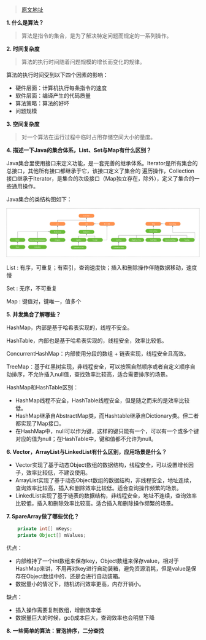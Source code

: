 >[原文地址](https://github.com/guoxiaoxing/android-interview-guide/blob/master/doc/%E6%95%B0%E6%8D%AE%E7%BB%93%E6%9E%84%E4%B8%8E%E7%AE%97%E6%B3%95%E9%9D%A2%E8%AF%95%E9%A2%98%E9%9B%86.md)

**1. 什么是算法？**

>算法是指令的集合，是为了解决特定问题而规定的一系列操作。

**2. 时间复杂度**

>算法的执行时间随着问题规模的增长而变化的规律。

算法的执行时间受到以下四个因素的影响：

* 硬件层面：计算机执行每条指令的速度
* 软件层面：编译产生的代码质量
* 算法策略：算法的好坏
* 问题规模

**3. 空间复杂度**

>对一个算法在运行过程中临时占用存储空间大小的量度。

**4. 描述一下Java的集合体系，List、Set与Map有什么区别？**

Java集合里使用接口来定义功能，是一套完善的继承体系。Iterator是所有集合的总接口，其他所有接口都继承于它，该接口定义了集合的 遍历操作，Collection接口继承于Iterator，是集合的次级接口（Map独立存在，除外），定义了集合的一些通用操作。

Java集合的类结构图如下：

![Java集合的类结构图](https://github.com/liuhuan2015/AndroidReview/blob/master/android%E9%9D%A2%E8%AF%95%E9%A2%98/images/java_collection_structure.png)

List : 有序，可重复；有索引，查询速度快；插入和删除操作伴随数据移动，速度慢

Set : 无序，不可重复

Map : 键值对，键唯一，值多个

**5. 并发集合了解哪些？**

HashMap，内部是基于哈希表实现的，线程不安全。

HashTable，内部也是基于哈希表实现的，线程安全，效率比较低。

ConcurrentHashMap：内部使用分段的数组 + 链表实现，线程安全且高效。

TreeMap：基于红黑树实现，非线程安全，可以按照自然顺序或者自定义顺序自动排序，不允许插入null值，查找效率比较高，适合需要排序的场景。

HashMap和HashTable区别：

* HashMap线程不安全，HashTable线程安全，但是随之而来的是效率比较低。
* HashMap继承自AbstractMap类，而Hashtable继承自Dictionary类。但二者都实现了Map接口。
* 在HashMap中，null可以作为键，这样的键只能有一个，可以有一个或多个键对应的值为null；在HashTable中，键和值都不允许为null。

**6. Vector，ArrayList与LinkedList有什么区别，应用场景是什么？**

* Vector实现了基于动态Object数组的数据结构，线程安全，可以设置增长因子，效率比较低，不建议使用。
* ArrayList实现了基于动态Object数组的数据结构，非线程安全，地址连续，查询效率比较高，插入和删除效率比较低。适合查询操作频繁的场景。
* LinkedList实现了基于链表的数据结构，非线程安全，地址不连续，查询效率比较低，插入和删除效率比较高。适合插入和删除操作频繁的场景。

**7. SpareArray做了哪些优化？**
```java
    private int[] mKeys;
    private Object[] mValues;
```

优点：
* 内部维持了一个int数组来保存key，Object数组来保存value，相对于HashMap来讲，不用再对key进行自动装箱，避免资源消耗，但是value是保存在Object数组中的，还是会进行自动装箱。
* 数据量小的情况下，随机访问效率更高，内存开销小。

缺点：
* 插入操作需要复制数组，增删效率低
* 数据量巨大的时候，gc()成本巨大，查询效率也会明显下降

**8. 一些简单的算法：冒泡排序，二分查找**


























